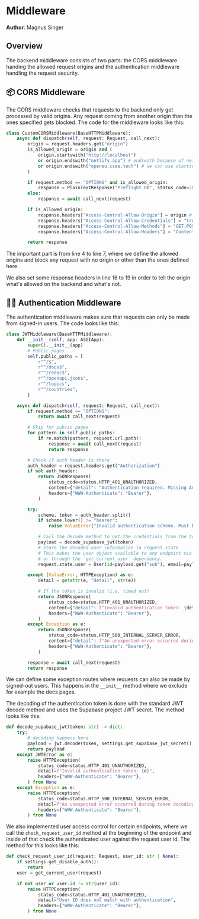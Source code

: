 # Middleware

**Author**: Magnus Singer

## Overview

The backend middleware consists of two parts: the CORS middleware handing the allowed request origins and the
authentication middleware handling the request security.

## 📦 CORS Middleware

The CORS middleware checks that requests to the backend only get processed by valid origins. Any request coming from
another origin than the ones specified gets blocked. The code for the middleware looks like this:

```python
class CustomCORSMiddleware(BaseHTTPMiddleware):
    async def dispatch(self, request: Request, call_next):
        origin = request.headers.get("origin")
        is_allowed_origin = origin and (
            origin.startswith("http://localhost")
            or origin.endswith("netlify.app") # endswith because of netlify project subdomain
            or origin.endswith("openeu.csee.tech") # we can use startswith and endswith, both works
        )

        if request.method == "OPTIONS" and is_allowed_origin:
            response = PlainTextResponse("Preflight OK", status_code=200)
        else:
            response = await call_next(request)

        if is_allowed_origin:
            response.headers["Access-Control-Allow-Origin"] = origin # set the current origin as allowed when it's in the defined ones
            response.headers["Access-Control-Allow-Credentials"] = "true" # allow request credentials for authentication
            response.headers["Access-Control-Allow-Methods"] = "GET,POST,OPTIONS,PATCH" # allowed request methods
            response.headers["Access-Control-Allow-Headers"] = "Content-Type,Authorization" # allowed headers for authentication

        return response
```

The important part is from line 4 to line 7, where we define the allowed origins and block any request with no origin or
other than the ones defined here.

We also set some response headers in line 16 to 19 in order to tell the origin what's allowed on the backend and what's
not.

## 💂‍♀️ Authentication Middleware

The authentication middleware makes sure that requests can only be made from signed-in users. The code looks like this:

````python
class JWTMiddleware(BaseHTTPMiddleware):
    def __init__(self, app: ASGIApp):
        super().__init__(app)
        # Public pages
        self.public_paths = [
            r"^/$",
            r"^/docs$",
            r"^/redoc$",
            r"^/openapi.json$",
            r"^/topics",
            r"^/countries",
        ]

    async def dispatch(self, request: Request, call_next):
        if request.method == "OPTIONS":
            return await call_next(request)

        # Skip for public pages
        for pattern in self.public_paths:
            if re.match(pattern, request.url.path):
                response = await call_next(request)
                return response

        # Check if auth header is there
        auth_header = request.headers.get("Authorization")
        if not auth_header:
            return JSONResponse(
                status_code=status.HTTP_401_UNAUTHORIZED,
                content={"detail": "Authentication required. Missing Authorization header."},
                headers={"WWW-Authenticate": "Bearer"},
            )

        try:
            scheme, token = auth_header.split()
            if scheme.lower() != "bearer":
                raise ValueError("Invalid authentication scheme. Must be Bearer.")

            # Call the decode method to get the credentials from the token
            payload = decode_supabase_jwt(token)
            # Store the decoded user information in request.state
            # This makes the user object available to any endpoint via `request.state.user`
            # or through the `get_current_user` dependency.
            request.state.user = User(id=payload.get("sub"), email=payload.get("email"))

        except (ValueError, HTTPException) as e:
            detail = getattr(e, "detail", str(e))

            # If the token is invalid (i.e. timed out)
            return JSONResponse(
                status_code=status.HTTP_401_UNAUTHORIZED,
                content={"detail": f"Invalid authentication token: {detail}"},
                headers={"WWW-Authenticate": "Bearer"},
            )
        except Exception as e:
            return JSONResponse(
                status_code=status.HTTP_500_INTERNAL_SERVER_ERROR,
                content={"detail": f"An unexpected error occurred during authentication: {e}"},
                headers={"WWW-Authenticate": "Bearer"},
            )

        response = await call_next(request)
        return response
````

We can define some exception routes where requests can also be made by signed-out users. This happens in the
``__init__`` method where we exclude for example the docs pages.

The decoding of the authentication token is done with the standard JWT decode method and uses the Supabase project JWT
secret. The method looks like this:

````python
def decode_supabase_jwt(token: str) -> dict:
    try:
        # decoding happens here
        payload = jwt.decode(token, settings.get_supabase_jwt_secret(), algorithms=["HS256"], audience="authenticated")
        return payload
    except JWTError as e:
        raise HTTPException(
            status_code=status.HTTP_401_UNAUTHORIZED,
            detail=f"Invalid authentication token: {e}",
            headers={"WWW-Authenticate": "Bearer"},
        ) from None
    except Exception as e:
        raise HTTPException(
            status_code=status.HTTP_500_INTERNAL_SERVER_ERROR,
            detail=f"An unexpected error occurred during token decoding: {e}",
            headers={"WWW-Authenticate": "Bearer"},
        ) from None
````

We also implemented user access control for certain endpoints, where we call the ``check_request_user_id`` method at the
beginning of the endpoint and inside of that check the authenticated user against the request user id. The method for
this looks like this:

````python
def check_request_user_id(request: Request, user_id: str | None):
    if settings.get_disable_auth():
        return
    user = get_current_user(request)

    if not user or user.id != str(user_id):
        raise HTTPException(
            status_code=status.HTTP_401_UNAUTHORIZED,
            detail="User ID does not match with authentication",
            headers={"WWW-Authenticate": "Bearer"},
        ) from None
````
